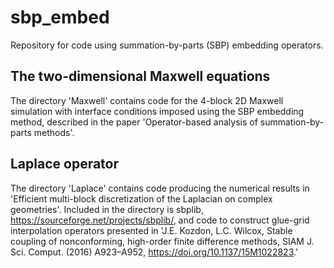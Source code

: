 # sbp_embed
Repository for code using summation-by-parts (SBP) embedding operators. 

## The two-dimensional Maxwell equations
The directory 'Maxwell' contains code for the 4-block 2D Maxwell simulation with interface conditions imposed using the SBP embedding method, described in the paper 'Operator-based analysis of summation-by-parts methods'.

## Laplace operator
The directory 'Laplace' contains code producing the numerical results in 'Efficient multi-block discretization of the Laplacian on complex geometries'. Included in the directory is sbplib, https://sourceforge.net/projects/sbplib/, and code to construct glue-grid interpolation operators presented in 'J.E. Kozdon, L.C. Wilcox, Stable coupling of nonconforming, high-order finite difference methods, SIAM J. Sci. Comput. (2016) A923–A952, https://doi.org/10.1137/15M1022823.'

